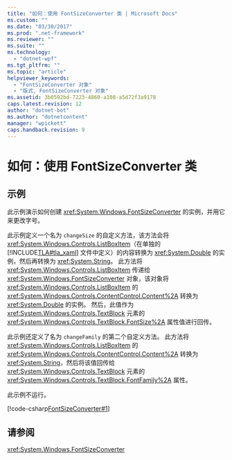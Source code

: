 ```yaml
---
title: "如何：使用 FontSizeConverter 类 | Microsoft Docs"
ms.custom: ""
ms.date: "03/30/2017"
ms.prod: ".net-framework"
ms.reviewer: ""
ms.suite: ""
ms.technology: 
  - "dotnet-wpf"
ms.tgt_pltfrm: ""
ms.topic: "article"
helpviewer_keywords: 
  - "FontSizeConverter 对象"
  - "版式, FontSizeConverter 对象"
ms.assetid: 3b0592bd-7223-4860-a108-a5d72f3a9178
caps.latest.revision: 12
author: "dotnet-bot"
ms.author: "dotnetcontent"
manager: "wpickett"
caps.handback.revision: 9
---
```

# 如何：使用 FontSizeConverter 类
## 示例  
 此示例演示如何创建 <xref:System.Windows.FontSizeConverter> 的实例，并用它来更改字号。  
  
 此示例定义一个名为 `changeSize` 的自定义方法，该方法会将 <xref:System.Windows.Controls.ListBoxItem>（在单独的[!INCLUDE[TLA#tla_xaml](../../../../includes/tlasharptla-xaml-md.md)] 文件中定义）的内容转换为 <xref:System.Double> 的实例，然后再转换为 <xref:System.String>。  此方法将 <xref:System.Windows.Controls.ListBoxItem> 传递给 <xref:System.Windows.FontSizeConverter> 对象，该对象将 <xref:System.Windows.Controls.ListBoxItem> 的 <xref:System.Windows.Controls.ContentControl.Content%2A> 转换为 <xref:System.Double> 的实例。  然后，此值作为 <xref:System.Windows.Controls.TextBlock> 元素的 <xref:System.Windows.Controls.TextBlock.FontSize%2A> 属性值进行回传。  
  
 此示例还定义了名为 `changeFamily` 的第二个自定义方法。  此方法将 <xref:System.Windows.Controls.ListBoxItem> 的 <xref:System.Windows.Controls.ContentControl.Content%2A> 转换为 <xref:System.String>，然后将该值回传给 <xref:System.Windows.Controls.TextBlock> 元素的 <xref:System.Windows.Controls.TextBlock.FontFamily%2A> 属性。  
  
 此示例不运行。  
  
 [!code-csharp[FontSizeConverter#1](../../../../samples/snippets/csharp/VS_Snippets_Wpf/FontSizeConverter/CSharp/Window1.xaml.cs#1)]  
  
## 请参阅  
 <xref:System.Windows.FontSizeConverter>
